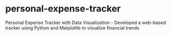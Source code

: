 # personal-expense-tracker
Personal Expense Tracker with Data Visualization - Developed a web-based tracker using Python and Matplotlib to visualize financial trends
